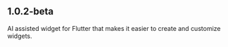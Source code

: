 ## 1.0.2-beta

AI assisted widget for Flutter that makes it easier to create and customize widgets.
